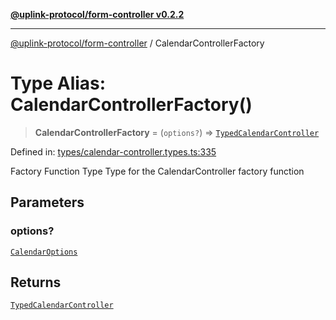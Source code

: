 [**@uplink-protocol/form-controller v0.2.2**](../README.md)

***

[@uplink-protocol/form-controller](../globals.md) / CalendarControllerFactory

# Type Alias: CalendarControllerFactory()

> **CalendarControllerFactory** = (`options?`) => [`TypedCalendarController`](../interfaces/TypedCalendarController.md)

Defined in: [types/calendar-controller.types.ts:335](https://github.com/jmkcoder/uplink-protocol-calendar/blob/9a15037d7723ff15fbca8c4cbbcd3a222733e98e/src/types/calendar-controller.types.ts#L335)

Factory Function Type
Type for the CalendarController factory function

## Parameters

### options?

[`CalendarOptions`](../interfaces/CalendarOptions.md)

## Returns

[`TypedCalendarController`](../interfaces/TypedCalendarController.md)
